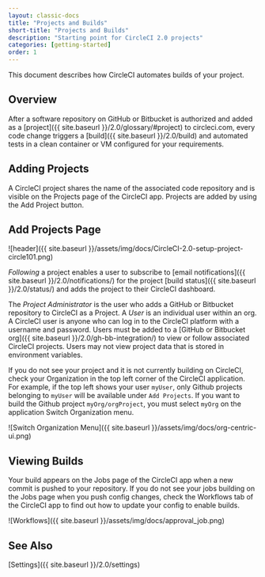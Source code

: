 ```yaml
---
layout: classic-docs
title: "Projects and Builds"
short-title: "Projects and Builds"
description: "Starting point for CircleCI 2.0 projects"
categories: [getting-started]
order: 1
---
```


This document describes how CircleCI automates builds of your project.

## Overview

After a software repository on GitHub or Bitbucket is authorized and added as a [project]({{ site.baseurl }}/2.0/glossary/#project) to circleci.com, every code change triggers a [build]({{ site.baseurl }}/2.0/build) and automated tests in a clean container or VM configured for your requirements.

## Adding Projects

A CircleCI project shares the name of the associated code repository and is visible on the Projects page of the CircleCI app. Projects are added by using the Add Project button.

## Add Projects Page

![header]({{ site.baseurl }}/assets/img/docs/CircleCI-2.0-setup-project-circle101.png)

*Following* a project enables a user to subscribe to [email notifications]({{ site.baseurl }}/2.0/notifications/) for the project [build status]({{ site.baseurl }}/2.0/status/) and adds the project to their CircleCI dashboard.

The *Project Administrator* is the user who adds a GitHub or Bitbucket repository to CircleCI as a Project. A *User* is an individual user within an org. A CircleCI user is anyone who can log in to the CircleCI platform with a username and password. Users must be added to a [GitHub or Bitbucket org]({{ site.baseurl }}/2.0/gh-bb-integration/) to view or follow associated CircleCI projects.  Users may not view project data that is stored in environment variables.

If you do not see your project and it is not currently building on CircleCI, check your Organization in the top left corner of the CircleCI application.  For example, if the top left shows your user `myUser`, only Github projects belonging to `myUser` will be available under `Add Projects`.  If you want to build the Github project `myOrg/orgProject`, you must select `myOrg` on the application Switch Organization menu.

![Switch Organization Menu]({{ site.baseurl }}/assets/img/docs/org-centric-ui.png)

## Viewing Builds

Your build appears on the Jobs page of the CircleCI app when a new commit is pushed to your repository. If you do not see your jobs building on the Jobs page when you push config changes, check the Workflows tab of the CircleCI app to find out how to update your config to enable builds.

![Workflows]({{ site.baseurl }}/assets/img/docs/approval_job.png)

## See Also

[Settings]({{ site.baseurl }}/2.0/settings)
